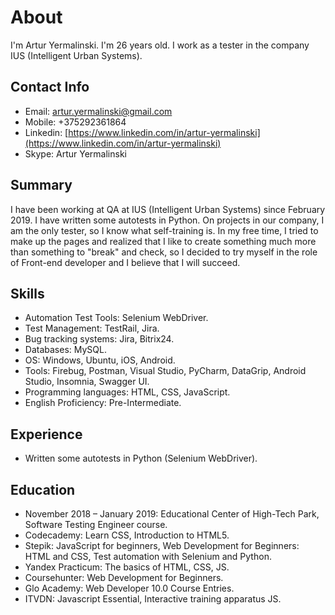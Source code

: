 # About

I'm Artur Yermalinski. I'm 26 years old. I work as a tester in the company IUS (Intelligent Urban Systems).



## Contact Info

+ Email: artur.yermalinski@gmail.com
+ Mobile: +375292361864
+ Linkedin: [https://www.linkedin.com/in/artur-yermalinski](https://www.linkedin.com/in/artur-yermalinski)
+ Skype: Artur Yermalinski



## Summary

I have been working at QA at IUS (Intelligent Urban Systems) since February 2019. I have written some autotests in Python. On projects in our company, I am the only tester, so I know what self-training is. In my free time, I tried to make up the pages and realized that I like to create something much more than something to "break" and check, so I decided to try myself in the role of Front-end developer and I believe that I will succeed.


## Skills

+ Automation Test Tools: Selenium WebDriver.
+ Test Management: TestRail, Jira.
+ Bug tracking systems: Jira, Bitrix24.
+ Databases: MySQL.
+ OS: Windows, Ubuntu, iOS, Android.
+ Tools: Firebug, Postman, Visual Studio, PyCharm, DataGrip, Android Studio, Insomnia, Swagger UI.
+ Programming languages: HTML, CSS, JavaScript.
+ English Proficiency: Pre-Intermediate. 


## Experience

+ Written some autotests in Python (Selenium WebDriver).


## Education

+ November 2018 – January 2019: Educational Center of High-Tech Park, Software Testing Engineer course.
+ Codecademy: Learn CSS, Introduction to HTML5.
+ Stepik: JavaScript for beginners, Web Development for Beginners: HTML and CSS, Test automation with Selenium and Python.
+ Yandex Practicum: The basics of HTML, CSS, JS.
+ Coursehunter: Web Development for Beginners.
+ Glo Academy: Web Developer 10.0 Course Entries.
+ ITVDN: Javascript Essential, Interactive training apparatus JS.
